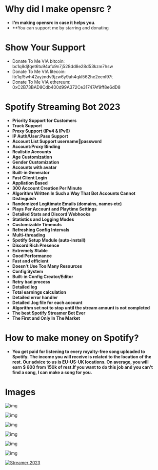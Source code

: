# **Why did I make opensrc ?**

* **I'm making opensrc in case it helps you.**
* **You can support me by starring and donating

# **Show Your Support**

* Donate To Me VIA bitcoin: bc1q8djfqet6tu94afx9n7j528dd8e28d53kzm7hsw
* Donate To Me VIA litecoin: ltc1qf5wh42ayjmdv9jzw6y9ah4qkl562he2eenl97t
* Donate To Me VIA ethereum: 0xC2B73BAD8Cdb400d99A372Ce31747Af9ff8e6dD8


# **Spotify Streaming Bot 2023**

* **Priority Support for Customers**
* **Track Support**
* **Proxy Support (IPv4 & IPv6)**
* **IP Auth/User:Pass Support**
* **Account List Support username:email:password**
* **Account:Proxy Binding**
* **Realistic Accounts**
* **Age Customization**
* **Gender Customization**
* **Accounts with avatar**
* **Built-in Generator**
* **Fast Client Login**
* **Appliation Based**
* **300 Account Creation Per Minute**
* **Algorithm Written In Such a Way That Bot Accounts Cannot Distinguish**
* **Randomized Legitimate Emails (domains, names etc)**
* **Plays Per Account and Playtime Settings**
* **Detailed Stats and Discord Webhooks**
* **Statistics and Logging Modes**
* **Customizable Timeouts**
* **Refreshing Config Intervals**
* **Multi-threading**
* **Spotify Setup Module (auto-install)**
* **Discord Rich Presence**
* **Extremely Stable**
* **Good Performance**
* **Fast and efficient**
* **Doesn't Use Too Many Resources**
* **Config System**
* **Built-in Config Creator/Editor**
* **Retry bad process**
* **Detailed log**
* **Total earnings calculation**
* **Detailed error handler**
* **Detailed .log file for each account**
* **Algorithm set not to stop until the stream amount is not completed**
* **The best Spotify Streamer Bot Ever**
* **The First and Only In The Market**


# **How to make money on Spotify?**


* **You get paid for listening to every royalty-free song uploaded to Spotify. The income you will receive is related to the location of the rest. Our advice to us is EU-US-UK locations. On average, you will earn $ 600 from 150k of rest.If you want to do this job and you can't find a song, I can make a song for you.**

# **Images**

![img](https://images-ext-2.discordapp.net/external/2uvfAtQ2-YCM8tVUJzH4HHLLnxbIbGqt0FSSJh39vzw/https/i.ibb.co/fDGFZgV/resim-2022-06-12-134322491.png)

![img](https://media.discordapp.net/attachments/335177012295630858/985320326311342080/IMG_3493.jpg)

![img](https://media.discordapp.net/attachments/933335714739945523/986058487337455627/unknown.png)

![img](https://media.discordapp.net/attachments/984141759372197976/986230991981015100/unknown.png?width=910&height=671)

![img](https://media.discordapp.net/attachments/984141759372197976/986231354050084864/unknown.png)

![img](https://media.discordapp.net/attachments/918156861939810324/986241089457496134/unknown.png)

[![Streamer 2023](https://youtube-md.vercel.app/88KBO41wzLw/640/360)](https://www.youtube.com/watch?v=88KBO41wzLw)
